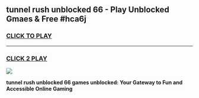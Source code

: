 
## tunnel rush unblocked 66 - Play Unblocked Gmaes & Free #hca6j
<h3>
<a href="https://news.freeplayer.one?title=tunnel_rush_unblocked_66&ref=24F">CLICK TO PLAY</a></h3>
<hr>

<h3>
<a href="https://news.freeplayer.one?title=tunnel_rush_unblocked_66&ref=24F">CLICK 2 PLAY</a>
  
</h3>

<a href="https://news.freeplayer.one?title=tunnel_rush_unblocked_66&ref=24F/"><img src="https://clearcache.store/games.png"></a>


**tunnel rush unblocked 66 games unblocked: Your Gateway to Fun and Accessible Online Gaming**
